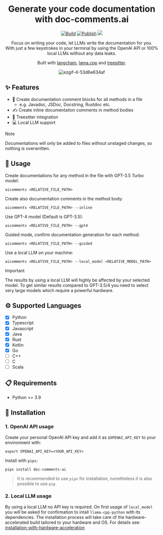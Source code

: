 <div align="center">

# Generate your code documentation with doc-comments.ai

[![Build](https://github.com/fynnfluegge/doc-comments.ai/actions/workflows/build.yaml/badge.svg)](https://github.com/fynnfluegge/doc-comments.ai/actions/workflows/build.yaml)
[![Publish](https://github.com/fynnfluegge/doc-comments.ai/actions/workflows/publish.yaml/badge.svg)](https://github.com/fynnfluegge/doc-comments.ai/actions/workflows/publish.yaml)
<img src="https://img.shields.io/badge/License-MIT-green.svg"/>
</a>

</div>

<div align="center">

Focus on writing your code, let LLMs write the documentation for you.  
With just a few keystrokes in your terminal by using the OpenAI API or 100% local LLMs without any data leaks.

Built with [langchain](https://github.com/langchain-ai/langchain), [lama.cpp](https://github.com/ggerganov/llama.cpp) and [treesitter](https://github.com/tree-sitter/tree-sitter).

![ezgif-4-53d6e634af](https://github.com/fynnfluegge/doc-comments.ai/assets/16321871/8f2756cb-36f9-43c6-94b1-658b89b49786)

</div>

## ✨ Features

- 📝 Create documentation comment blocks for all methods in a file
  - e.g. Javadoc, JSDoc, Docstring, Rustdoc etc.
- ✍️ Create inline documentation comments in method bodies
- 🌳 Treesitter integration
- 💻 Local LLM support

> [!NOTE]  
> Documentations will only be added to files without unstaged changes, so nothing is overwritten.

## 🚀 Usage

Create documentations for any method in the file with GPT-3.5 Turbo model:

```
aicomments <RELATIVE_FILE_PATH>
```

Create also documentation comments in the method body:

```
aicomments <RELATIVE_FILE_PATH> --inline
```

Use GPT-4 model (Default is GPT-3.5):

```
aicomments <RELATIVE_FILE_PATH> --gpt4
```

Guided mode, confirm documentation generation for each method:

```
aicomments <RELATIVE_FILE_PATH> --guided
```

Use a local LLM on your machine:

```
aicomments <RELATIVE_FILE_PATH> --local_model <RELATIVE_MODEL_PATH>
```

> [!IMPORTANT]  
> The results by using a local LLM will highly be affected by your selected model. To get similar results compared to GPT-3.5/4 you need to select very large models which require a powerful hardware.

## ⚙️ Supported Languages

- [x] Python
- [x] Typescript
- [x] Javascript
- [x] Java
- [x] Rust
- [x] Kotlin
- [x] Go
- [ ] C++
- [ ] C
- [ ] Scala

## 📋 Requirements

- Python >= 3.9

## 🔧 Installation

### 1. OpenAI API usage

Create your personal OpenAI API key and add it as `$OPENAI_API_KEY` to your environment with:

```
export OPENAI_API_KEY=<YOUR_API_KEY>
```

Install with `pipx`:

```
pipx install doc-comments-ai
```

> It is recommended to use `pipx` for installation, nonetheless it is also possible to use `pip`.

### 2. Local LLM usage

By using a local LLM no API key is required. On first usage of `local_model` you will be asked for confirmation to intall `llama-cpp-python` with its dependencies.
The installation process will take care of the hardware-accelerated build tailored to your hardware and OS. For details see:
[installation-with-hardware-acceleration](https://github.com/abetlen/llama-cpp-python#installation-with-hardware-acceleration)
